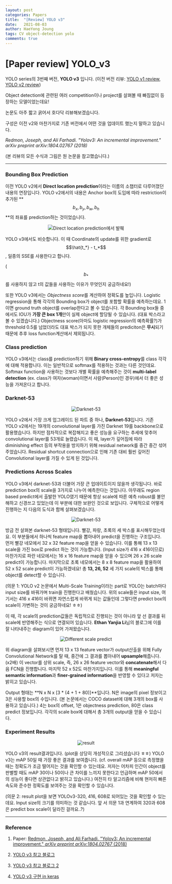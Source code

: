 ```yaml
---
layout: post
categories: Papers
title:  "[Review] YOLO v3"
date:   2021-08-03
author: HaeYong Joung
tags: CV object-detection yolo
comments: true
---
```


[Paper review] YOLO_v3
===============

YOLO series의 3번째 버전, **YOLO v3** 입니다. (이전 버전 리뷰: [YOLO v1 review](https://decision-j.github.io/computer-vision/2021/05/31/Yolo_review.html),  [YOLO v2 review](https://decision-j.github.io/computer-vision/2021/07/26/Yolo_v2_review.html))

Object detection에 관련된 여러 competition이나 project를 살펴볼 때 빠짐없이 등장하는 모델이었는데요!

논문도 아주 짧고 굵어서 호다닥 리뷰해보겠습니다.

구성은 이전 v2와 마찬가지로 기존 버전에서 어떤 것을 업데이트 했는지 말하고 있습니다. 

*Redmon, Joseph, and Ali Farhadi. "Yolov3: An incremental improvement."* *arXiv preprint arXiv:1804.02767 (2018)*

(본 리뷰의 모든 수식과 그림은 원 논문을 참고했습니다.)

- - -

### Bounding Box Prediction


이전 YOLO v2에서 **Direct location prediction**이라는 이름의 소챕터로 다루어졌던 내용의 연장입니다. YOLO v2에서의 내용은 Anchor box의 도입에 따라 restriction이 추가된  **$$b_x, b_y, b_w, b_h$$**의 좌표를 prediction하는 것이었습니다.

<p align="center">
  <img src="https://decision-J.github.io/assets/computer_vision/YOLO_v2/direct_location_pred.PNG" alt="Direct location prediction에서 발췌"/>
</p>



YOLO v3에서도 비슷합니다. 이 때 Coordinate의 update를 위한 gradient로 $$\hat{t_*} - t_*$$, 일종의 SSE를 사용한다고 합니다.

($$b_*$$를 사용하지 않고 t의 값들을 사용하는 이유가 무엇인지 궁금하네요!)

또한 YOLO v3에서는 *Objectness score*를 계산하여 정확도를 높입니다. Logistic regression을 통해 각각의 Bounding box가 object를 포함할 확률을 예측하는데요.  1이면 ground truth object를 overlap한다고 볼 수 있습니다. 각 Bounding box들 중에서도 IOU가 **가장 큰 box 1개**만이 실제 object에 할당될 수 있습니다. (대표 박스라고 볼 수 있겠습니다.) Objectness score(아마도 logistic regression의 예측확률?)가 threshold 0.5를 넘었더라도 대표 박스가 되지 못한 개체들의 prediciton은 **무시**되기 때문에 추후 loss function계산에서 제외됩니다. 



### Class prediction

YOLO v3에서는 class를 prediction하기 위해 **Binary cross-entropy**를 class 각각에 대해 적용합니다. 이는 일반적으로 softmax를 적용하는 것과는 다른 것인데요. Softmax function을 사용하는 것보다 개별 확률을 예측해주는 것이 **multi-label detection** (ex. class가 여자(woman)이면서 사람(Person)인 경우)에서 더 좋은 성능을 가져온다고 합니다.



### Darknet-53

<p align="center">
  <img src="https://decision-J.github.io/assets/computer_vision/YOLO_v3/darknet53.jpeg" alt="Darknet-53"/>
</p>



YOLO v2에서 가장 크게 업그레이드 된 파트 중 하나, **Darknet-53**입니다. 기존 YOLO v2에서는 19개의 convolutional layer를 가진 Darknet 19를 backbone으로 활용했습니다. 하지만 점차적으로 복잡해지고 좋은 성능을 요구하는 추세에 맞추어 convolutional  layer를 53개로 늘렸습니다. 이 때, layer가 깊어짐에 따라 diminishing effect 등의 부작용을 방지하기 위해 residual network를 중간 중간 섞어 주었습니다. Residual shortcut connection으로 인해 기존 대비 훨씬 깊어진 Convolutional layer를 가질 수 있게 된 것입니다.



### Predictions Across Scales

YOLO v3에서 darknet-53과 더불어 가장 큰 업데이트이지 않을까 생각됩니다. 바로 prediction box의 scale을 3가지로 나누어 예측한다는 것입니다. 아무래도 region based predict에서 출발한 YOLO였기 때문에 항상 scale에 따른 예측 robust를 불안해하고 신경쓰고 있었는데 이 부분에 대한 보완인 것으로 보입니다. 구체적으로 어떻게 진행하는 지 다음의 도식과 함께 살펴보겠습니다.

<p align="center">
  <img src="https://decision-J.github.io/assets/computer_vision/YOLO_v3/darknet53_scale.jpg" alt="Darknet-53"/>
</p>



방금 전 살펴본 darknet-53 형태입니다. 빨강, 파랑, 초록의 세 박스를 표시해두었는데요. 이 부분들에서 하나씩 feature map을 뽑아내어 predict을 진행하는 구조입니다. 먼저 빨강 네모에서 32 x 32 feature map을 얻을 수 있습니다. 이를 통해 13 x 13 scale을 가진 box로 predict 하는 것이 가능합니다. (Input size가 416 x 416이므로) 마찬가지로 파란 네모에서는 16 x 16 feature map을 얻을 수 있으며 26 x 26 scale predict이 가능합니다. 마지막으로 초록 네모에서는 8 x 8 feature map을 활용하여 52 x 52 scale predict이 가능하겠네요! 총 **13, 26, 52** 세 가지 scale의 박스를 통해 object를 detect할 수 있습니다.

(의문 1: YOLO v2 논문에서 Multi-Scale Training이라는 part로 YOLO는 batch마다 input size를 바꿔가며 train을 진행한다고 배웠습니다. 위의 scale들은 input size, 여기서는 416 x 416이 바뀌면 자연스럽게 바뀌게 되는 값들인데 그렇다면 predict box의 scale이 가변하는 것이 궁금하네요! ㅎㅎ)

이 때, 각 scale의 prediction값들은 독립적으로 진행되는 것이 아니라 앞 선 결과를 뒤 scale에 반영해주는 식으로 연결되어 있습니다. **Ethan Yanjia Li**님의 블로그에 이를 잘 나타내주는 diagram이 있어 가져왔습니다.



<p align="center">
  <img src="https://decision-J.github.io/assets/computer_vision/YOLO_v3/multi_scale.jpeg" alt="Different scale predict"/>
</p>



위 diagram을 살펴보시면 먼저 13 x 13 feature vector가 output산출을 위해 Fully Convolutional Network를 탈 때, 중간에 그 결과를 뽑아내어 **upsample**해줍니다. (x2배) 이 vector를 상위 scale, 즉, 26 x 26 feature vector와 **concatenate**해서 다음 FCN을 진행합니다. 마지막 52 x 52도 마찬가지입니다. 이를 통해  **meaningful semantic information**과 **finer-grained information**을 반영할 수 있다고 저자는 밝히고 있습니다.

Output 형태는 **N x N x [3 * (4 + 1 + 80)]**입니다. N은 image의 pixel 정보이고 3은 사용할 box의 수입니다. (본 논문에서는 COCO dataset에 대해 3개의 box를 사용하고 있습니다.) 4는 box의 offset, 1은 objectness prediction, 80은 class predict 정보입니다. 각각의 scale box에 대해서 총 3개의 output을 얻을 수 있습니다.



### Experiment Results
<p align="center">
  <img src="https://decision-J.github.io/assets/computer_vision/YOLO_v3/result.png" alt="result"/>
</p>




YOLO v3의 result결과입니다. (plot을 상당히 개성적으로 그리셨습니다 ㅎㅎ) YOLO v3는 mAP 50일 때 가장 좋은 결과를 보여줍니다. (cf. overall mAP 등으로 측정했을 때는 정확도가 조금 떨어지는 것을 확인할 수 있는데요. 저자는 어차피 인간이 object를 판별할 때도 mAP 30이나 50이나 큰 차이를 느끼지 못한다고 언급하며 mAP 50에서의 성능이 좋다면 상관없다고 밝히고 있습니다.) 여전히 타 알고리즘에 비해 현저히 빠른 속도와 준수한 정확도를 보여주는 것을 확인할 수 있습니다. 

(의문 2: result plot을 보면 YOLOv3-320, 416, 608로 되어있는 것을 확인할 수 있는데요. Input size의 크기를 의미하는 것 같습니다. 앞 서 의문 1과 연계하여 320과 608은 predict box scale이 달라진 걸까요..?)



- - -
### Reference

1. Paper: [Redmon, Joseph, and Ali Farhadi. "Yolov3: An incremental improvement." *arXiv preprint arXiv:1804.02767* (2018)](https://arxiv.org/abs/1804.02767)

2. [YOLO v3 참고 블로그](https://towardsdatascience.com/dive-really-deep-into-yolo-v3-a-beginners-guide-9e3d2666280e)

3. [YOLO v3 참고 블로그 2](https://bestinau.com.au/yolov3-architecture-best-model-in-object-detection/)

4. [YOLO v3 구현 in keras](https://machinelearningmastery.com/how-to-perform-object-detection-with-yolov3-in-keras/)

